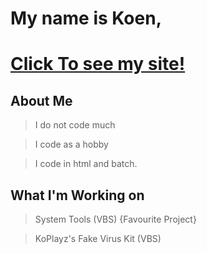 # My name is Koen,

# [Click To see my site!](https://https://koplayz.github.io/site/)

## About Me
> I do not code much

> I code as a hobby

>I code in html and batch.
## What I'm Working on
> System Tools (VBS) {Favourite Project}

> KoPlayz's Fake Virus Kit (VBS)


